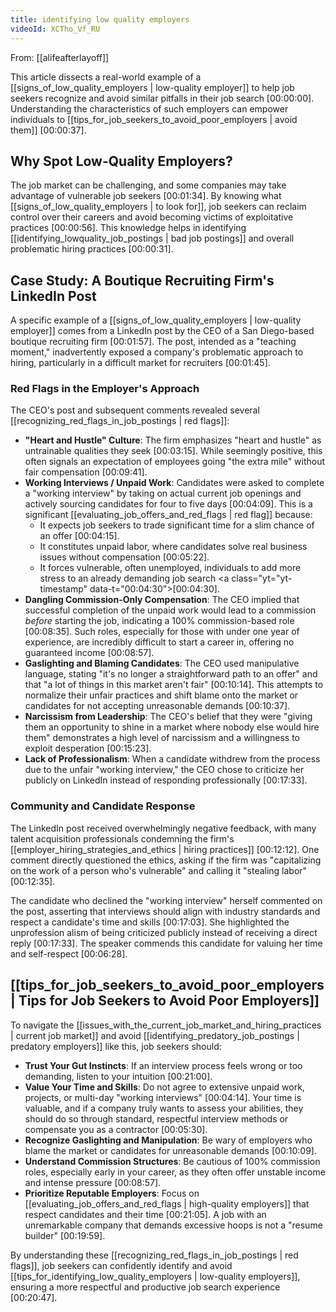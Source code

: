 ```yaml
---
title: identifying low quality employers
videoId: XCTho_Vf_RU
---
```


From: [[alifeafterlayoff]] <br/> 

This article dissects a real-world example of a [[signs_of_low_quality_employers | low-quality employer]] to help job seekers recognize and avoid similar pitfalls in their job search <a class="yt-timestamp" data-t="00:00:00">[00:00:00]</a>. Understanding the characteristics of such employers can empower individuals to [[tips_for_job_seekers_to_avoid_poor_employers | avoid them]] <a class="yt-timestamp" data-t="00:00:37">[00:00:37]</a>.

## Why Spot Low-Quality Employers?

The job market can be challenging, and some companies may take advantage of vulnerable job seekers <a class="yt-timestamp" data-t="00:01:34">[00:01:34]</a>. By knowing what [[signs_of_low_quality_employers | to look for]], job seekers can reclaim control over their careers and avoid becoming victims of exploitative practices <a class="yt-timestamp" data-t="00:00:56">[00:00:56]</a>. This knowledge helps in identifying [[identifying_lowquality_job_postings | bad job postings]] and overall problematic hiring practices <a class="yt-timestamp" data-t="00:00:31">[00:00:31]</a>.

## Case Study: A Boutique Recruiting Firm's LinkedIn Post

A specific example of a [[signs_of_low_quality_employers | low-quality employer]] comes from a LinkedIn post by the CEO of a San Diego-based boutique recruiting firm <a class="yt-timestamp" data-t="00:01:57">[00:01:57]</a>. The post, intended as a "teaching moment," inadvertently exposed a company's problematic approach to hiring, particularly in a difficult market for recruiters <a class="yt-timestamp" data-t="00:01:45">[00:01:45]</a>.

### Red Flags in the Employer's Approach

The CEO's post and subsequent comments revealed several [[recognizing_red_flags_in_job_postings | red flags]]:

*   **"Heart and Hustle" Culture**: The firm emphasizes "heart and hustle" as untrainable qualities they seek <a class="yt-timestamp" data-t="00:03:15">[00:03:15]</a>. While seemingly positive, this often signals an expectation of employees going "the extra mile" without fair compensation <a class="yt-timestamp" data-t="00:09:41">[00:09:41]</a>.
*   **Working Interviews / Unpaid Work**: Candidates were asked to complete a "working interview" by taking on actual current job openings and actively sourcing candidates for four to five days <a class="yt-timestamp" data-t="00:04:09">[00:04:09]</a>. This is a significant [[evaluating_job_offers_and_red_flags | red flag]] because:
    *   It expects job seekers to trade significant time for a slim chance of an offer <a class="yt-timestamp" data-t="00:04:15">[00:04:15]</a>.
    *   It constitutes unpaid labor, where candidates solve real business issues without compensation <a class="yt-timestamp" data-t="00:05:22">[00:05:22]</a>.
    *   It forces vulnerable, often unemployed, individuals to add more stress to an already demanding job search <a class="yt="yt-timestamp" data-t="00:04:30">[00:04:30]</a>.
*   **Dangling Commission-Only Compensation**: The CEO implied that successful completion of the unpaid work would lead to a commission *before* starting the job, indicating a 100% commission-based role <a class="yt-timestamp" data-t="00:08:35">[00:08:35]</a>. Such roles, especially for those with under one year of experience, are incredibly difficult to start a career in, offering no guaranteed income <a class="yt-timestamp" data-t="00:08:57">[00:08:57]</a>.
*   **Gaslighting and Blaming Candidates**: The CEO used manipulative language, stating "it's no longer a straightforward path to an offer" and that "a lot of things in this market aren't fair" <a class="yt-timestamp" data-t="00:10:14">[00:10:14]</a>. This attempts to normalize their unfair practices and shift blame onto the market or candidates for not accepting unreasonable demands <a class="yt-timestamp" data-t="00:10:37">[00:10:37]</a>.
*   **Narcissism from Leadership**: The CEO's belief that they were "giving them an opportunity to shine in a market where nobody else would hire them" demonstrates a high level of narcissism and a willingness to exploit desperation <a class="yt-timestamp" data-t="00:15:23">[00:15:23]</a>.
*   **Lack of Professionalism**: When a candidate withdrew from the process due to the unfair "working interview," the CEO chose to criticize her publicly on LinkedIn instead of responding professionally <a class="yt-timestamp" data-t="00:17:33">[00:17:33]</a>.

### Community and Candidate Response

The LinkedIn post received overwhelmingly negative feedback, with many talent acquisition professionals condemning the firm's [[employer_hiring_strategies_and_ethics | hiring practices]] <a class="yt-timestamp" data-t="00:12:12">[00:12:12]</a>. One comment directly questioned the ethics, asking if the firm was "capitalizing on the work of a person who's vulnerable" and calling it "stealing labor" <a class="yt-timestamp" data-t="00:12:35">[00:12:35]</a>.

The candidate who declined the "working interview" herself commented on the post, asserting that interviews should align with industry standards and respect a candidate's time and skills <a class="yt-timestamp" data-t="00:17:03">[00:17:03]</a>. She highlighted the unprofession alism of being criticized publicly instead of receiving a direct reply <a class="yt-timestamp" data-t="00:17:33">[00:17:33]</a>. The speaker commends this candidate for valuing her time and self-respect <a class="yt-timestamp" data-t="00:06:28">[00:06:28]</a>.

## [[tips_for_job_seekers_to_avoid_poor_employers | Tips for Job Seekers to Avoid Poor Employers]]

To navigate the [[issues_with_the_current_job_market_and_hiring_practices | current job market]] and avoid [[identifying_predatory_job_postings | predatory employers]] like this, job seekers should:

*   **Trust Your Gut Instincts**: If an interview process feels wrong or too demanding, listen to your intuition <a class="yt-timestamp" data-t="00:21:00">[00:21:00]</a>.
*   **Value Your Time and Skills**: Do not agree to extensive unpaid work, projects, or multi-day "working interviews" <a class="yt-timestamp" data-t="00:04:14">[00:04:14]</a>. Your time is valuable, and if a company truly wants to assess your abilities, they should do so through standard, respectful interview methods or compensate you as a contractor <a class="yt-timestamp" data-t="00:05:30">[00:05:30]</a>.
*   **Recognize Gaslighting and Manipulation**: Be wary of employers who blame the market or candidates for unreasonable demands <a class="yt-timestamp" data-t="00:10:09">[00:10:09]</a>.
*   **Understand Commission Structures**: Be cautious of 100% commission roles, especially early in your career, as they often offer unstable income and intense pressure <a class="yt-timestamp" data-t="00:08:57">[00:08:57]</a>.
*   **Prioritize Reputable Employers**: Focus on [[evaluating_job_offers_and_red_flags | high-quality employers]] that respect candidates and their time <a class="yt-timestamp" data-t="00:21:05">[00:21:05]</a>. A job with an unremarkable company that demands excessive hoops is not a "resume builder" <a class="yt-timestamp" data-t="00:19:59">[00:19:59]</a>.

By understanding these [[recognizing_red_flags_in_job_postings | red flags]], job seekers can confidently identify and avoid [[tips_for_identifying_low_quality_employers | low-quality employers]], ensuring a more respectful and productive job search experience <a class="yt-timestamp" data-t="00:20:47">[00:20:47]</a>.